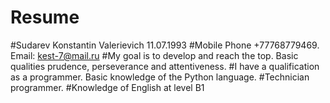 Resume
==========

#Sudarev Konstantin Valerievich 11.07.1993
#Mobile Phone +77768779469. Email: kest-7@mail.ru
#My goal is to develop and reach the top. Basic qualities prudence, perseverance and attentiveness.
#I have a qualification as a programmer. Basic knowledge of the Python language.
#Technician programmer.
#Knowledge of English at level B1

